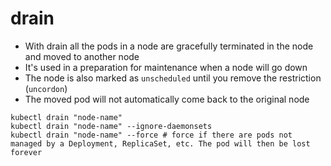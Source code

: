 # drain

- With drain all the pods in a node are gracefully terminated in the node and moved to another node
- It's used in a preparation for maintenance when a node will go down
- The node is also marked as `unscheduled` until you remove the restriction (`uncordon`)
- The moved pod will not automatically come back to the original node

```shell
kubectl drain "node-name"
kubectl drain "node-name" --ignore-daemonsets
kubectl drain "node-name" --force # force if there are pods not managed by a Deployment, ReplicaSet, etc. The pod will then be lost forever
```
